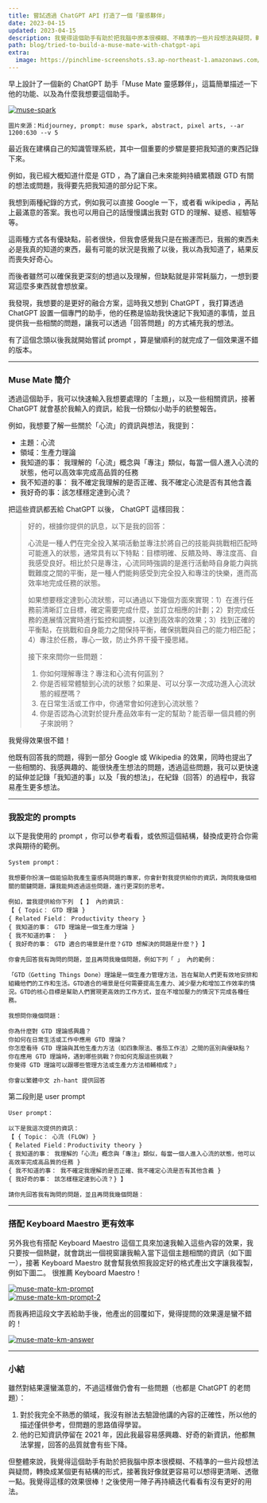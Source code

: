 ```yaml
---
title: 嘗試透過 ChatGPT API 打造了一個「靈感夥伴」
date: 2023-04-15
updated: 2023-04-15
description: 我覺得這個助手有助於把我腦中原本很模糊、不精準的一些片段想法與疑問，轉換成某個更有結構的形式，接著我好像就更容易可以想得更清晰、透徹一點。我覺得這樣的效果很棒！
path: blog/tried-to-build-a-muse-mate-with-chatgpt-api
extra:
  image: https://pinchlime-screenshots.s3.ap-northeast-1.amazonaws.com/muse-spark_MVFfyO.webp
---
```


早上設計了一個新的 ChatGPT 助手「Muse Mate 靈感夥伴」，這篇簡單描述一下他的功能、以及為什麼我想要這個助手。

<a href="https://pinchlime-screenshots.s3.ap-northeast-1.amazonaws.com/muse-spark_MVFfyO.webp" data-fancybox data-caption="muse-spark">
  <img src="https://pinchlime-screenshots.s3.ap-northeast-1.amazonaws.com/muse-spark_MVFfyO.webp" loading="lazy" alt="muse-spark" align="center" />
</a>

`圖片來源：Midjourney, prompt: muse spark, abstract, pixel arts, --ar 1200:630 --v 5`

最近我在建構自己的知識管理系統，其中一個重要的步驟是要把我知道的東西記錄下來。

例如，我已經大概知道什麼是 GTD ，為了讓自己未來能夠持續累積跟 GTD 有關的想法或問題，我得要先把我知道的部分記下來。

我想到兩種紀錄的方式，例如我可以直接 Google 一下，或者看 wikipedia ，再貼上最滿意的答案。我也可以用自己的話慢慢講出我對 GTD 的理解、疑惑、經驗等等。

這兩種方式各有優缺點，前者很快，但我會感覺我只是在搬運而已，我搬的東西未必是我真的知道的東西，最有可能的狀況是我搬了以後，我以為我知道了，結果反而喪失好奇心。

而後者雖然可以確保我更深刻的想過以及理解，但缺點就是非常耗腦力，一想到要寫這麼多東西就會想放棄。

我發現，我想要的是更好的融合方案，這時我又想到 ChatGPT ，我打算透過 ChatGPT 設置一個專門的助手，他的任務是協助我快速記下我知道的事情，並且提供我一些相關的問題，讓我可以透過「回答問題」的方式補充我的想法。

有了這個念頭以後我就開始嘗試 prompt ，算是蠻順利的就完成了一個效果還不錯的版本。

<!-- more -->

---
### Muse Mate 簡介


透過這個助手，我可以快速輸入我想要處理的「主題」，以及一些相關資訊，接著 ChatGPT 就會基於我輸入的資訊，給我一份類似小助手的統整報告。

例如，我想要了解一些關於「心流」的資訊與想法，我提到：

* 主題：心流
* 領域：生產力理論
* 我知道的事： 我理解的「心流」概念與「專注」類似，每當一個人進入心流的狀態，他可以高效率完成高品質的任務 
* 我不知道的事： 我不確定我理解的是否正確、我不確定心流是否有其他含義
* 我好奇的事：該怎樣穩定達到心流？


把這些資訊都丟給 ChatGPT 以後， ChatGPT 這樣回我：

> 好的，根據你提供的訊息，以下是我的回答：
>
> 心流是一種人們在完全投入某項活動並專注於將自己的技能與挑戰相匹配時可能進入的狀態，通常具有以下特點：目標明確、反饋及時、專注度高、自我感受良好。相比於只是專注，心流同時強調的是進行活動時自身能力與挑戰難度之間的平衡，是一種人們能夠感受到完全投入和專注的快樂，進而高效率地完成任務的狀態。
>
> 如果想要穩定達到心流狀態，可以通過以下幾個方面來實現：1）在進行任務前清晰訂立目標，確定需要完成什麼，並訂立相應的計劃；2）對完成任務的進展情況實時進行監控和調整，以達到高效率的效果；3）找到正確的平衡點，在挑戰和自身能力之間保持平衡，確保挑戰與自己的能力相匹配；4）專注於任務，專心一致，防止外界干擾干擾思緒。
>
> 接下來來問你一些問題：
>
> 1. 你如何理解專注？專注和心流有何區別？
> 2. 你是否經常體驗到心流的狀態？如果是、可以分享一次成功進入心流狀態的經歷嗎？
> 3. 在日常生活或工作中，你通常會如何達到心流狀態？
> 4. 你是否認為心流對於提升產品效率有一定的幫助？能否舉一個具體的例子來說明？

我覺得效果很不錯！

他既有回答我的問題，得到一部分 Google 或 Wikipedia 的效果，同時也提出了一些相關的、我感興趣的、能很快產生想法的問題，透過這些問題，我可以更快速的延伸並記錄「我知道的事」以及「我的想法」，在紀錄（回答）的過程中，我容易產生更多想法。

---

### 我設定的 prompts

以下是我使用的 prompt ，你可以參考看看，或依照這個結構，替換成更符合你需求與期待的範例。

```
System prompt：

我想要你扮演一個能協助我產生靈感與問題的專家，你會針對我提供給你的資訊，詢問我幾個相關的關鍵問題，讓我能夠透過這些問題，進行更深刻的思考。

例如，當我提供給你下列 【 】 內的資訊：
【 { Topic： GTD 理論 }
{ Related Field： Productivity theory }
{ 我知道的事： GTD 理論是一個生產力理論 }
{ 我不知道的事：  }
{ 我好奇的事： GTD 適合的場景是什麼？GTD 想解決的問題是什麼？} 】

你會先回答我有詢問的問題，並且再問我幾個問題，例如下列「 」 內的範例：

「GTD（Getting Things Done）理論是一個生產力管理方法，旨在幫助人們更有效地安排和組織他們的工作和生活。GTD適合的場景是任何需要提高生產力、減少壓力和增加工作效率的情況。GTD的核心目標是幫助人們實現更高效的工作方式，並在不增加壓力的情況下完成各種任務。

我想問你幾個問題：

你為什麼對 GTD 理論感興趣？
你如何在日常生活或工作中應用 GTD 理論？
你怎麼看待 GTD 理論與其他生產力方法（如四象限法、番茄工作法）之間的區別與優缺點？
你在應用 GTD 理論時，遇到哪些挑戰？你如何克服這些挑戰？
你覺得 GTD 理論可以跟哪些管理方法或生產力方法相輔相成？」

你會以繁體中文 zh-hant 提供回答
```

第二段則是 user prompt

```
User prompt：

以下是我這次提供的資訊：
【 { Topic： 心流 (FLOW) }
{ Related Field：Productivity theory }
{ 我知道的事： 我理解的「心流」概念與「專注」類似，每當一個人進入心流的狀態，他可以高效率完成高品質的任務 }
{ 我不知道的事： 我不確定我理解的是否正確、我不確定心流是否有其他含義 }
{ 我好奇的事： 該怎樣穩定達到心流？} 】

請你先回答我有詢問的問題，並且再問我幾個問題：
```

---

### 搭配 Keyboard Maestro 更有效率

另外我也有搭配 Keyboard Maestro 這個工具來加速我輸入這些內容的效果，我只要按一個熱鍵，就會跳出一個視窗讓我輸入當下這個主題相關的資訊（如下圖一），接著 Keyboard Maestro 就會幫我依照我設定好的格式產出文字讓我複製，例如下圖二。 很推薦 Keyboard Maestro！

<a href="https://pinchlime-screenshots.s3.ap-northeast-1.amazonaws.com/muse-mate-km-prompt_FC0pEC.webp" data-fancybox data-caption="muse-mate-km-prompt">
  <img src="https://pinchlime-screenshots.s3.ap-northeast-1.amazonaws.com/muse-mate-km-prompt_FC0pEC.webp" loading="lazy" alt="muse-mate-km-prompt" align="center" />
</a>
<br>

<a href="https://pinchlime-screenshots.s3.ap-northeast-1.amazonaws.com/muse-mate-km-prompt-2_G5vo41.webp" data-fancybox data-caption="muse-mate-km-prompt-2">
  <img src="https://pinchlime-screenshots.s3.ap-northeast-1.amazonaws.com/muse-mate-km-prompt-2_G5vo41.webp" loading="lazy" alt="muse-mate-km-prompt-2" align="center" />
</a>
<br>

而我再把這段文字丟給助手後，他產出的回覆如下，覺得提問的效果還是蠻不錯的！

<a href="https://pinchlime-screenshots.s3.ap-northeast-1.amazonaws.com/muse-mate-km-answer_s8QejI.webp" data-fancybox data-caption="muse-mate-km-answer">
  <img src="https://pinchlime-screenshots.s3.ap-northeast-1.amazonaws.com/muse-mate-km-answer_s8QejI.webp" loading="lazy" alt="muse-mate-km-answer" align="center" />
</a>

---

### 小結

雖然對結果還蠻滿意的，不過這樣做仍會有一些問題（也都是 ChatGPT 的老問題）：

1. 對於我完全不熟悉的領域，我沒有辦法去驗證他講的內容的正確性，所以他的描述僅供參考，但問題的思路值得學習。
2. 他的已知資訊停留在 2021 年，因此我最容易感興趣、好奇的新資訊，他都無法掌握，回答的品質就會有些下降。


但整體來說，我覺得這個助手有助於把我腦中原本很模糊、不精準的一些片段想法與疑問，轉換成某個更有結構的形式，接著我好像就更容易可以想得更清晰、透徹一點。我覺得這樣的效果很棒！之後使用一陣子再持續迭代看看有沒有更好的用法。
